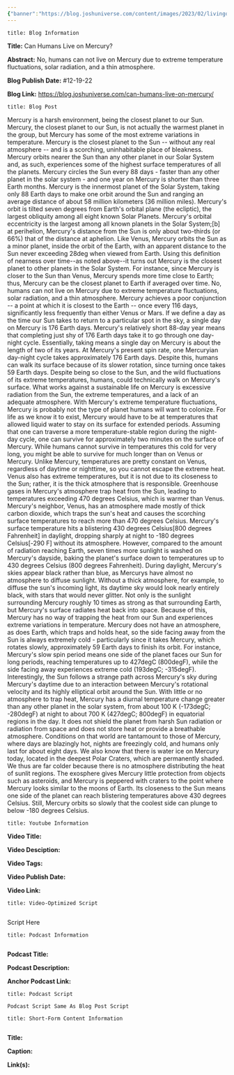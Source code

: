 ```yaml
---
{"banner":"https://blog.joshuniverse.com/content/images/2023/02/livingonmercury--1-.png","banner_x":0.5,"dg-publish":true,"permalink":"/blog/can-humans-live-on-mercury/","dgPassFrontmatter":true,"noteIcon":"","created":"","updated":""}
---
```


```ad-info
title: Blog Information
```

**Title:** Can Humans Live on Mercury?

**Abstract:** No, humans can not live on Mercury due to extreme temperature fluctuations, solar radiation, and a thin atmosphere.

**Blog Publish Date:** #12-19-22

**Blog Link:** https://blog.joshuniverse.com/can-humans-live-on-mercury/

```ad-abstract
title: Blog Post
```

Mercury is a harsh environment, being the closest planet to our Sun. Mercury, the closest planet to our Sun, is not actually the warmest planet in the group, but Mercury has some of the most extreme variations in temperature. Mercury is the closest planet to the Sun -- without any real atmosphere -- and is a scorching, uninhabitable place of bleakness.
Mercury orbits nearer the Sun than any other planet in our Solar System and, as such, experiences some of the highest surface temperatures of all the planets. Mercury circles the Sun every 88 days - faster than any other planet in the solar system - and one year on Mercury is shorter than three Earth months. Mercury is the innermost planet of the Solar System, taking only 88 Earth days to make one orbit around the Sun and ranging an average distance of about 58 million kilometers (36 million miles).
Mercury's orbit is tilted seven degrees from Earth's orbital plane (the ecliptic), the largest obliquity among all eight known Solar Planets. Mercury's orbital eccentricity is the largest among all known planets in the Solar System;[b] at perihelion, Mercury's distance from the Sun is only about two-thirds (or 66%) that of the distance at aphelion. Like Venus, Mercury orbits the Sun as a minor planet, inside the orbit of the Earth, with an apparent distance to the Sun never exceeding 28deg when viewed from Earth.
Using this definition of nearness over time--as noted above--it turns out Mercury is the closest planet to other planets in the Solar System. For instance, since Mercury is closer to the Sun than Venus, Mercury spends more time close to Earth; thus, Mercury can be the closest planet to Earth if averaged over time.
No, humans can not live on Mercury due to extreme temperature fluctuations, solar radiation, and a thin atmosphere.
Mercury achieves a poor conjunction -- a point at which it is closest to the Earth -- once every 116 days, significantly less frequently than either Venus or Mars. If we define a day as the time our Sun takes to return to a particular spot in the sky, a single day on Mercury is 176 Earth days.
Mercury's relatively short 88-day year means that completing just shy of 176 Earth days take it to go through one day-night cycle. Essentially, taking means a single day on Mercury is about the length of two of its years. At Mercury's present spin rate, one Mercuryian day-night cycle takes approximately 176 Earth days.
Despite this, humans can walk its surface because of its slower rotation, since turning once takes 59 Earth days. Despite being so close to the Sun, and the wild fluctuations of its extreme temperatures, humans, could technically walk on Mercury's surface.
What works against a sustainable life on Mercury is excessive radiation from the Sun, the extreme temperatures, and a lack of an adequate atmosphere. With Mercury's extreme temperature fluctuations, Mercury is probably not the type of planet humans will want to colonize. For life as we know it to exist, Mercury would have to be at temperatures that allowed liquid water to stay on its surface for extended periods.
Assuming that one can traverse a more temperature-stable region during the night-day cycle, one can survive for approximately two minutes on the surface of Mercury. While humans cannot survive in temperatures this cold for very long, you might be able to survive for much longer than on Venus or Mercury. Unlike Mercury, temperatures are pretty constant on Venus, regardless of daytime or nighttime, so you cannot escape the extreme heat.
Venus also has extreme temperatures, but it is not due to its closeness to the Sun; rather, it is the thick atmosphere that is responsible. Greenhouse gases in Mercury's atmosphere trap heat from the Sun, leading to temperatures exceeding 470 degrees Celsius, which is warmer than Venus.
Mercury's neighbor, Venus, has an atmosphere made mostly of thick carbon dioxide, which traps the sun's heat and causes the scorching surface temperatures to reach more than 470 degrees Celsius. Mercury's surface temperature hits a blistering 430 degrees Celsius[800 degrees Fahrenheit] in daylight, dropping sharply at night to -180 degrees Celsius[-290 F] without its atmosphere.
However, compared to the amount of radiation reaching Earth, seven times more sunlight is washed on Mercury's dayside, baking the planet's surface down to temperatures up to 430 degrees Celsius (800 degrees Fahrenheit). During daylight, Mercury's skies appear black rather than blue, as Mercurys have almost no atmosphere to diffuse sunlight. Without a thick atmosphere, for example, to diffuse the sun's incoming light, its daytime sky would look nearly entirely black, with stars that would never glitter.
Not only is the sunlight surrounding Mercury roughly 10 times as strong as that surrounding Earth, but Mercury's surface radiates heat back into space. Because of this, Mercury has no way of trapping the heat from our Sun and experiences extreme variations in temperature. Mercury does not have an atmosphere, as does Earth, which traps and holds heat, so the side facing away from the Sun is always extremely cold - particularly since it takes Mercury, which rotates slowly, approximately 59 Earth days to finish its orbit.
For instance, Mercury's slow spin period means one side of the planet faces our Sun for long periods, reaching temperatures up to 427degC (800degF), while the side facing away experiences extreme cold (193degC; -315degF).
Interestingly, the Sun follows a strange path across Mercury's sky during Mercury's daytime due to an interaction between Mercury's rotational velocity and its highly elliptical orbit around the Sun.
With little or no atmosphere to trap heat, Mercury has a diurnal temperature change greater than any other planet in the solar system, from about 100 K (-173degC; -280degF) at night to about 700 K (427degC; 800degF) in equatorial regions in the day. It does not shield the planet from harsh Sun radiation or radiation from space and does not store heat or provide a breathable atmosphere. Conditions on that world are tantamount to those of Mercury, where days are blazingly hot, nights are freezingly cold, and humans only last for about eight days.
We also know that there is water ice on Mercury today, located in the deepest Polar Craters, which are permanently shaded. We thus are far colder because there is no atmosphere distributing the heat of sunlit regions.
The exosphere gives Mercury little protection from objects such as asteroids, and Mercury is peppered with craters to the point where Mercury looks similar to the moons of Earth. Its closeness to the Sun means one side of the planet can reach blistering temperatures above 430 degrees Celsius. Still, Mercury orbits so slowly that the coolest side can plunge to below -180 degrees Celsius.

```ad-info
title: Youtube Information
```

**Video Title:**

**Video Desciption:**

**Video Tags:**

**Video Publish Date:**

**Video Link:**

```ad-abstract
title: Video-Optimized Script


```

Script Here

```ad-info
title: Podcast Information


```

**Podcast Title:**

**Podcast Description:**

**Anchor Podcast Link:**

```ad-info
title: Podcast Script

Podcast Script Same As Blog Post Script

```


```ad-info
title: Short-Form Content Information


```

**Title:**

**Caption:**

**Link(s):**

